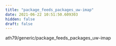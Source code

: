 ```yaml
---
title: "package_feeds_packages_uw-imap"
date: 2021-06-22 10:51:50.609303
hidden: false
draft: false
---
```


ath79/generic/package_feeds_packages_uw-imap

